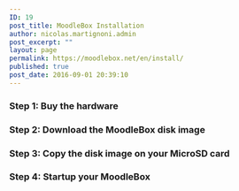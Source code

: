 ```yaml
---
ID: 19
post_title: MoodleBox Installation
author: nicolas.martignoni.admin
post_excerpt: ""
layout: page
permalink: https://moodlebox.net/en/install/
published: true
post_date: 2016-09-01 20:39:10
---
```

<h3>Step 1: Buy the hardware</h3>
<h3>Step 2: Download the MoodleBox disk image</h3>
<h3>Step 3: Copy the disk image on your MicroSD card</h3>
<h3>Step 4: Startup your MoodleBox</h3>